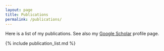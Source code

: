 ```yaml
---
layout: page
title: Publications
permalink: /publications/
---
```


Here is a list of my publications. See also my [Google
Scholar](https://scholar.google.com/citations?user=5VCe4aAAAAAJ)
profile page.

{% include publication_list.md %}
